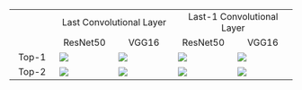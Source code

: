 <table border=0 >
	<tbody>
    <tr>
  		<td>  </td>
  		<td align="center" colspan="2"> Last Convolutional Layer </td>
  		<td align="center" colspan="2"> Last-1 Convolutional Layer </td>
  	</tr>
    <tr>
  		<td>  </td>
  		<td align="center"> ResNet50 </td>
  		<td align="center"> VGG16 </td>
  		<td align="center"> ResNet50</td>
  		<td align="center"> VGG16</td>
  	</tr>
		<tr>
			<td width="16%" align="center"> Top-1 </td>
			<td width="21%" > <img src="./sample_images/cat_dog_cam_resnet_conv1_0.png"> </td>
			<td width="21%" > <img src="./sample_images/cat_dog_cam_vgg_conv1_0.png"> </td>
			<td width="21%" > <img src="./sample_images/cat_dog_cam_resnet_conv2_0.png"> </td>
			<td width="21%" > <img src="./sample_images/cat_dog_cam_vgg_conv2_0.png"> </td>
		</tr>
		<tr>
			<td width="16%" align="center"> Top-2 </td>
			<td width="21%" > <img src="./sample_images/cat_dog_cam_resnet_conv1_1.png"> </td>
			<td width="21%" > <img src="./sample_images/cat_dog_cam_vgg_conv1_1.png"> </td>
			<td width="21%" > <img src="./sample_images/cat_dog_cam_resnet_conv2_1.png"> </td>
			<td width="21%" > <img src="./sample_images/cat_dog_cam_vgg_conv2_1.png"> </td>
		</tr>
	</tbody>
</table>
